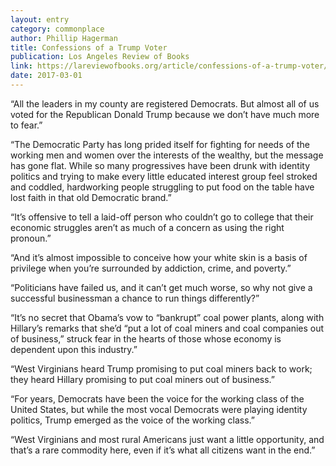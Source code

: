 ```yaml
---
layout: entry
category: commonplace
author: Phillip Hagerman
title: Confessions of a Trump Voter
publication: Los Angeles Review of Books
link: https://lareviewofbooks.org/article/confessions-of-a-trump-voter/
date: 2017-03-01
---
```


“All the leaders in my county are registered Democrats. But almost all of us voted for the Republican Donald Trump because we don’t have much more to fear.”

“The Democratic Party has long prided itself for fighting for needs of the working men and women over the interests of the wealthy, but the message has gone flat. While so many progressives have been drunk with identity politics and trying to make every little educated interest group feel stroked and coddled, hardworking people struggling to put food on the table have lost faith in that old Democratic brand.”

“It’s offensive to tell a laid-off person who couldn’t go to college that their economic struggles aren’t as much of a concern as using the right pronoun.”

“And it’s almost impossible to conceive how your white skin is a basis of privilege when you’re surrounded by addiction, crime, and poverty.”

“Politicians have failed us, and it can’t get much worse, so why not give a successful businessman a chance to run things differently?”

“It’s no secret that Obama’s vow to “bankrupt” coal power plants, along with Hillary’s remarks that she’d “put a lot of coal miners and coal companies out of business,” struck fear in the hearts of those whose economy is dependent upon this industry.”

“West Virginians heard Trump promising to put coal miners back to work; they heard Hillary promising to put coal miners out of business.”

“For years, Democrats have been the voice for the working class of the United States, but while the most vocal Democrats were playing identity politics, Trump emerged as the voice of the working class.”

“West Virginians and most rural Americans just want a little opportunity, and that’s a rare commodity here, even if it’s what all citizens want in the end.”

